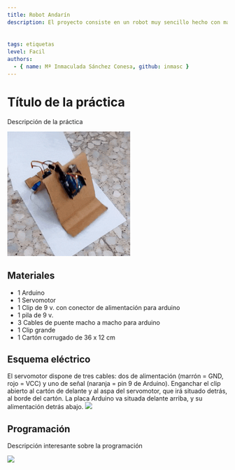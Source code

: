 ```yaml
---
title: Robot Andarín
description: El proyecto consiste en un robot muy sencillo hecho con materiales de reciclaje, adecuado para la materia de Robótica de 2º de ESO. Consta de una placa Arduino con alimentación de 9 v unida a un servomotor para darle movimiento. Un clip une las dos mitades del carton haciendo que el robot ande pasitos cortos.


tags: etiquetas
level: Facil
authors:
  - { name: Mª Inmaculada Sánchez Conesa, github: inmasc }
---
```


# Título de la práctica

Descripción de la práctica

![](practica.gif)

## Materiales

- 1 Arduino
- 1 Servomotor
- 1 Clip de 9 v. con conector de alimentación para arduino
- 1 pila de 9 v.
- 3 Cables de puente macho a macho para arduino
- 1 Clip grande
- 1 Cartón corrugado de 36 x 12 cm 

## Esquema eléctrico

El servomotor dispone de tres cables: dos de alimentación (marrón = GND, rojo = VCC) y uno de señal (naranja = pin 9 de Arduino).
Enganchar el clip abierto al cartón de delante y al aspa del servomotor, que irá situado detrás, al borde del cartón. 
La placa Arduino va situada delante arriba, y su alimentación detrás abajo.
![](fritzing.png)

## Programación

Descripción interesante sobre la programación

![](mblock.png)
